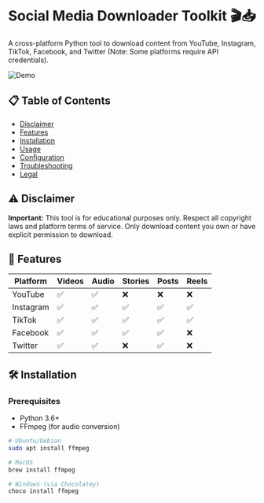 # Social Media Downloader Toolkit 🎬📥

A cross-platform Python tool to download content from YouTube, Instagram, TikTok, Facebook, and Twitter (Note: Some platforms require API credentials).

![Demo](https://via.placeholder.com/800x400.png?text=Add+Screenshot+Here) <!-- Replace with actual demo GIF -->

## 📋 Table of Contents
- [Disclaimer](#⚠️-disclaimer)
- [Features](#-features)
- [Installation](#-installation)
- [Usage](#-usage)
- [Configuration](#-configuration)
- [Troubleshooting](#-troubleshooting)
- [Legal](#-legal-and-ethical-considerations)

## ⚠️ Disclaimer
**Important:** This tool is for educational purposes only. Respect all copyright laws and platform terms of service. Only download content you own or have explicit permission to download.

## 🌟 Features
| Platform  | Videos | Audio | Stories | Posts | Reels |
|-----------|--------|-------|---------|-------|-------|
| YouTube   | ✅     | ✅    | ❌      | ❌    | ❌    |
| Instagram | ✅     | ✅    | ✅      | ✅    | ✅    |
| TikTok    | ✅     | ✅    | ✅      | ✅    | ✅    |
| Facebook  | ✅     | ✅    | ✅      | ✅    | ❌    |
| Twitter   | ✅     | ✅    | ❌      | ✅    | ❌    |

## 🛠 Installation

### Prerequisites
- Python 3.6+
- FFmpeg (for audio conversion)
```bash
# Ubuntu/Debian
sudo apt install ffmpeg

# MacOS
brew install ffmpeg

# Windows (via Chocolatey)
choco install ffmpeg
